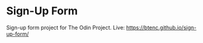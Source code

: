 # Sign-Up Form
Sign-up form project for The Odin Project.
Live: https://btenc.github.io/sign-up-form/